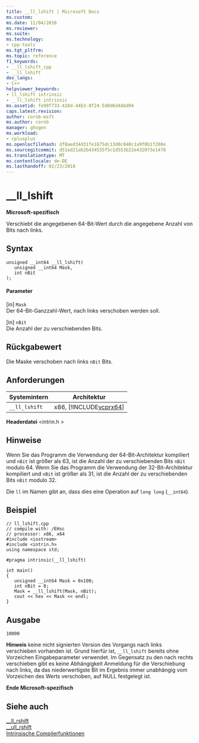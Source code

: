 ```yaml
---
title: __ll_lshift | Microsoft Docs
ms.custom: 
ms.date: 11/04/2016
ms.reviewer: 
ms.suite: 
ms.technology:
- cpp-tools
ms.tgt_pltfrm: 
ms.topic: reference
f1_keywords:
- __ll_lshift_cpp
- __ll_lshift
dev_langs:
- C++
helpviewer_keywords:
- ll_lshift intrinsic
- __ll_lshift intrinsic
ms.assetid: fe98f733-426d-44b3-8f24-5d0d6d44bd94
caps.latest.revision: 
author: corob-msft
ms.author: corob
manager: ghogen
ms.workload:
- cplusplus
ms.openlocfilehash: df8aed34d31fe1675dc13d0c040c1a9f0b1f208e
ms.sourcegitcommit: d51ed21ab2b434535f5c1d553b22e432073e1478
ms.translationtype: MT
ms.contentlocale: de-DE
ms.lasthandoff: 02/23/2018
---
```

# <a name="lllshift"></a>__ll_lshift
**Microsoft-spezifisch**  
  
 Verschiebt die angegebenen 64-Bit-Wert durch die angegebene Anzahl von Bits nach links.  
  
## <a name="syntax"></a>Syntax  
  
```  
unsigned __int64 __ll_lshift(  
   unsigned __int64 Mask,  
   int nBit  
);  
```  
  
#### <a name="parameters"></a>Parameter  
 [in] `Mask`  
 Der 64-Bit-Ganzzahl-Wert, nach links verschoben werden soll.  
  
 [in] `nBit`  
 Die Anzahl der zu verschiebenden Bits.  
  
## <a name="return-value"></a>Rückgabewert  
 Die Maske verschoben nach links `nBit` Bits.  
  
## <a name="requirements"></a>Anforderungen  
  
|Systemintern|Architektur|  
|---------------|------------------|  
|`__ll_lshift`|x86, [!INCLUDE[vcprx64](../assembler/inline/includes/vcprx64_md.md)]|  
  
 **Headerdatei** \<intrin.h >  
  
## <a name="remarks"></a>Hinweise  
 Wenn Sie das Programm die Verwendung der 64-Bit-Architektur kompiliert und `nBit` ist größer als 63, ist die Anzahl der zu verschiebenden Bits `nBit` modulo 64. Wenn Sie das Programm die Verwendung der 32-Bit-Architektur kompiliert und `nBit` ist größer als 31, ist die Anzahl der zu verschiebenden Bits `nBit` modulo 32.  
  
 Die `ll` im Namen gibt an, dass dies eine Operation auf `long long` (`__int64`).  
  
## <a name="example"></a>Beispiel  
  
```  
// ll_lshift.cpp  
// compile with: /EHsc  
// processor: x86, x64  
#include <iostream>  
#include <intrin.h>  
using namespace std;  
  
#pragma intrinsic(__ll_lshift)  
  
int main()  
{  
   unsigned __int64 Mask = 0x100;  
   int nBit = 8;  
   Mask = __ll_lshift(Mask, nBit);  
   cout << hex << Mask << endl;  
}  
```  
  
## <a name="output"></a>Ausgabe  
  
```  
10000  
```  
  
 **Hinweis** keine nicht signierten Version des Vorgangs nach links verschieben vorhanden ist. Grund hierfür ist, `__ll_lshift` bereits ohne Vorzeichen Eingabeparameter verwendet. Im Gegensatz zu den nach rechts verschieben gibt es keine Abhängigkeit Anmeldung für die Verschiebung nach links, da das niederwertigste Bit im Ergebnis immer unabhängig vom Vorzeichen des Werts verschoben, auf NULL festgelegt ist.  
  
**Ende Microsoft-spezifisch**  
  
## <a name="see-also"></a>Siehe auch  
 [__ll_rshift](../intrinsics/ll-rshift.md)   
 [__ull_rshift](../intrinsics/ull-rshift.md)   
 [Intrinsische Compilerfunktionen](../intrinsics/compiler-intrinsics.md)